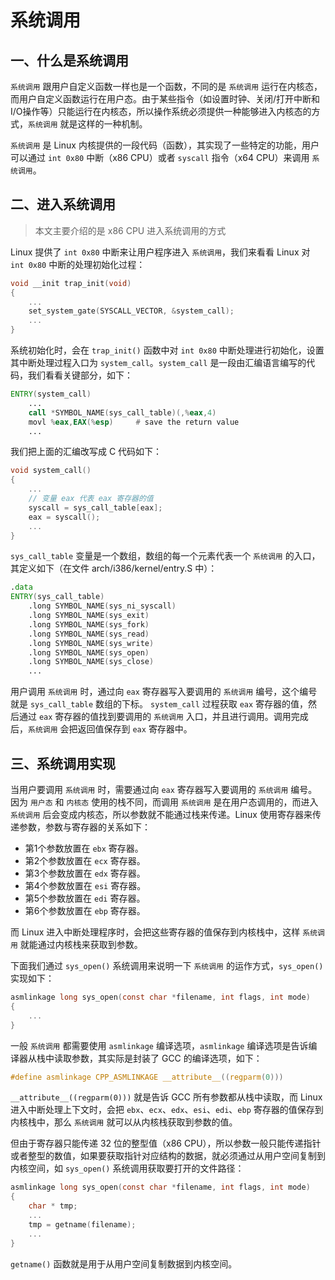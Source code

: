 # 系统调用

## 一、什么是系统调用

`系统调用` 跟用户自定义函数一样也是一个函数，不同的是 `系统调用` 运行在内核态，而用户自定义函数运行在用户态。由于某些指令（如设置时钟、关闭/打开中断和I/O操作等）只能运行在内核态，所以操作系统必须提供一种能够进入内核态的方式，`系统调用` 就是这样的一种机制。

`系统调用` 是 Linux 内核提供的一段代码（函数），其实现了一些特定的功能，用户可以通过 `int 0x80` 中断（x86 CPU）或者 `syscall` 指令（x64 CPU）来调用 `系统调用`。

## 二、进入系统调用

> 本文主要介绍的是 x86 CPU 进入系统调用的方式

Linux 提供了 `int 0x80` 中断来让用户程序进入 `系统调用`，我们来看看 Linux 对 `int 0x80` 中断的处理初始化过程：

```c
void __init trap_init(void)
{
    ...
    set_system_gate(SYSCALL_VECTOR, &system_call);
    ...
}
```

系统初始化时，会在 `trap_init()` 函数中对 `int 0x80` 中断处理进行初始化，设置其中断处理过程入口为 `system_call`。`system_call` 是一段由汇编语言编写的代码，我们看看关键部分，如下：
```asm
ENTRY(system_call)
    ...
    call *SYMBOL_NAME(sys_call_table)(,%eax,4)
    movl %eax,EAX(%esp)     # save the return value
    ...
```

我们把上面的汇编改写成 C 代码如下：

```c
void system_call()
{
    ...
    // 变量 eax 代表 eax 寄存器的值
    syscall = sys_call_table[eax];
    eax = syscall();
    ...
}
```

`sys_call_table` 变量是一个数组，数组的每一个元素代表一个 `系统调用` 的入口，其定义如下（在文件 arch/i386/kernel/entry.S 中）：

```asm
.data
ENTRY(sys_call_table)
    .long SYMBOL_NAME(sys_ni_syscall)
    .long SYMBOL_NAME(sys_exit)
    .long SYMBOL_NAME(sys_fork)
    .long SYMBOL_NAME(sys_read)
    .long SYMBOL_NAME(sys_write)
    .long SYMBOL_NAME(sys_open)
    .long SYMBOL_NAME(sys_close)
    ...
```

用户调用 `系统调用` 时，通过向 `eax` 寄存器写入要调用的 `系统调用` 编号，这个编号就是 `sys_call_table` 数组的下标。 `system_call` 过程获取 `eax` 寄存器的值，然后通过 `eax` 寄存器的值找到要调用的 `系统调用` 入口，并且进行调用。调用完成后，`系统调用` 会把返回值保存到 `eax` 寄存器中。

## 三、系统调用实现

当用户要调用 `系统调用` 时，需要通过向 `eax` 寄存器写入要调用的 `系统调用` 编号。因为 `用户态` 和 `内核态` 使用的栈不同，而调用 `系统调用` 是在用户态调用的，而进入 `系统调用` 后会变成内核态，所以参数就不能通过栈来传递。Linux 使用寄存器来传递参数，参数与寄存器的关系如下：

* 第1个参数放置在 `ebx` 寄存器。
* 第2个参数放置在 `ecx` 寄存器。
* 第3个参数放置在 `edx` 寄存器。
* 第4个参数放置在 `esi` 寄存器。
* 第5个参数放置在 `edi` 寄存器。
* 第6个参数放置在 `ebp` 寄存器。

而 Linux 进入中断处理程序时，会把这些寄存器的值保存到内核栈中，这样 `系统调用` 就能通过内核栈来获取到参数。

下面我们通过 `sys_open()` 系统调用来说明一下 `系统调用` 的运作方式，`sys_open()` 实现如下：

```c
asmlinkage long sys_open(const char *filename, int flags, int mode)
{
    ...
}
```

一般 `系统调用` 都需要使用 `asmlinkage` 编译选项，`asmlinkage` 编译选项是告诉编译器从栈中读取参数，其实际是封装了 GCC 的编译选项，如下：

```c
#define asmlinkage CPP_ASMLINKAGE __attribute__((regparm(0)))
```

`__attribute__((regparm(0)))` 就是告诉 GCC 所有参数都从栈中读取，而 Linux 进入中断处理上下文时，会把 `ebx`、`ecx`、`edx`、`esi`、`edi`、`ebp` 寄存器的值保存到内核栈中，那么 `系统调用` 就可以从内核栈获取到参数的值。

但由于寄存器只能传递 32 位的整型值（x86 CPU），所以参数一般只能传递指针或者整型的数值，如果要获取指针对应结构的数据，就必须通过从用户空间复制到内核空间，如 `sys_open()` 系统调用获取要打开的文件路径：

```c
asmlinkage long sys_open(const char *filename, int flags, int mode)
{
    char * tmp;
    ...
    tmp = getname(filename);
    ...
}
```

`getname()` 函数就是用于从用户空间复制数据到内核空间。

